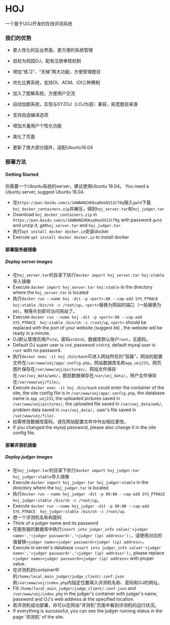 # HOJ
一个基于UOJ开发的在线评测系统

### 我们的优势
- 更人性化的后台界面，更方便的系统管理

- 目标为校园OJ，配有注册审核机制

- 增加“练习”、“天梯”两大功能，方便管理题目

- 优化比赛系统，支持OI、ACM、IOI三种赛制

- 加入了题解系统，方便用户交流

- 自动加题系统，实现与SYZOJ（LOJ为首）兼容，拓宽题目来源

- 支持自选编译选项

- 增加大量用户个性化功能

- 美化了页面

- 更新了绝大部分插件，适配Ubuntu18.04

### 部署方法
#### Getting Started
你需要一个Ubuntu系统的server，建议使用Ubuntu 18.04。
You need a Ubuntu server, suggest Ubuntu 18.04.
- 在`https://pan.baidu.com/s/1AWBANZdKAsq0eoQV12Cf0g`输入`gwtd`下载`hoj_docker_containers.zip`并解压，得到`hoj_server.tar`和`hoj_judger.tar`
- Download `hoj_docker_containers.zip` in `https://pan.baidu.com/s/1AWBANZdKAsq0eoQV12Cf0g` with password `gwtd` and unzip it, get`hoj_server.tar` and `hoj_judger.tar`
- 执行`apt install docker docker.io`安装docker
- Execute `apt install docker docker.io` to install docker

#### 部署服务器镜像
##### Deploy server images
- 在`hoj_server.tar`的目录下执行`docker import hoj_server.tar hoj:stable`导入镜像
- Execute `docker import hoj_server.tar hoj:stable` in the directory where the `hoj_server.tar` is located
- 执行`docker run --name hoj -dit -p <port>:80 --cap-add SYS_PTRACE  hoj:stable /bin/sh -c /root/up`，`<port>`替换为网站的端口（一般替换为`80`），稍等片刻即可访问网站了。
- Execute `docker run --name hoj -dit -p <port>:80 --cap-add SYS_PTRACE  hoj:stable /bin/sh -c /root/up`, `<port>` should be replaced with the port of your website (suggest `80`) , the website will be ready in a minute.
- OJ默认管理员用户`std`，密码`stdstd`，数据库默认账户`root`，无密码。
- Default OJ super user is `std`, password `stdstd`, default mysql user is `root` with no password.
- 执行`docker exec -it hoj /bin/bash`可进入网站所在的“容器”，网站的配置文件在`/var/www/uoj/app/.config.php`，网站数据库名称`app_uoj233`，网页图片保存在`/var/www/uoj/pictures/`，网站文件保存在`/var/uoj_data/web/`，题目数据保存在`/var/uoj_data/`，用户文件保存在`/var/www/uoj/file/`。
- Execute `docker exec -it hoj /bin/bash` could enter the container of the site, the site config file is in `/var/www/uoj/app/.config.php`, the database name is `app_uoj233`, the uploaded pictures saved in `/var/www/uoj/pictures/`, the uploaded file saved in `/var/uoj_data/web/`, problem data saved in `/var/uoj_data/`，user's file saved in `/var/www/uoj/file/`.
- 如需修改数据库密码，请在网站配置文件中作出相应更改。
- If you changed the mysql password, please also change it in the site config file.

#### 部署评测机镜像
##### Deploy judger images
- 在`hoj_judger.tar`的目录下执行`docker import hoj_judger.tar hoj_judger:stable`导入镜像
- Execute `docker import hoj_judger.tar hoj_judger:stable` in the directory where the `hoj_judger.tar` is located
- 执行`docker run --name hoj_judger -dit -p 89:80 --cap-add SYS_PTRACE  hoj_judger:stable /bin/sh -c /root/up`。
- Execute `docker run --name hoj_judger -dit -p 89:80 --cap-add SYS_PTRACE  hoj_judger:stable /bin/sh -c /root/up`.
- 想一个评测机名称和密码
- Think of a judger name and its password
- 在服务器的数据库中执行`insert into judger_info value('<judger name>','<judger password>','<judger (ip) address>');`，请使用对应的值替换`<judger name><judger password><judger (ip) address>`。
- Execute in server's database `insert into judger_info value('<judger name>','<judger password>','<judger (ip) address>');`, please replace `<judger name><judger password><judger (ip) address>` with proper value.
- 在评测机的container中的`/home/local_main_judger/judge_client/.conf.json`和`/var/www/uoj/index.php`内指定位置填入评测机名称、密码和OJ的网址。
- Fill `/home/local_main_judger/judge_client/.conf.json` and `/var/www/uoj/index.php` in the judger's container with judger's name, password and OJ's web address at the specified location.
- 若评测机成功部署，你可以在网站“评测机”页面中看到评测机的运行状况。
- If everything is successful, you can see the judger running status in the page '评测机' of the site.